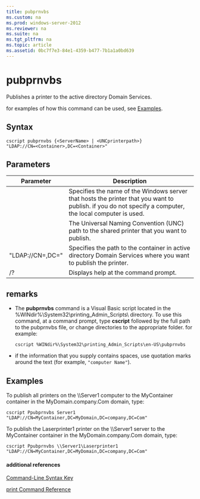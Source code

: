 ```yaml
---
title: pubprnvbs
ms.custom: na
ms.prod: windows-server-2012
ms.reviewer: na
ms.suite: na
ms.tgt_pltfrm: na
ms.topic: article
ms.assetid: 0bc7f7e3-84e1-4359-b477-7b1a1a0bd639
---
```

# pubprnvbs
Publishes a printer to the active directory Domain Services.

for examples of how this command can be used, see [Examples](#BKMK_examples).

## Syntax

```
cscript pubprnvbs {<ServerName> | <UNCprinterpath>} 
"LDAP://CN=<Container>,DC=<Container>"
```

## Parameters

|Parameter|Description|
|-------------|---------------|
|<ServerName>|Specifies the name of the Windows server that hosts the printer that you want to publish. if you do not specify a computer, the local computer is used.|
|<UNCprinterpath>|The Universal Naming Convention \(UNC\) path to the shared printer that you want to publish.|
|"LDAP:\/\/CN\=<Container>,DC\=<Container>"|Specifies the path to the container in active directory Domain Services where you want to publish the printer.|
|\/?|Displays help at the command prompt.|

## remarks

-   The **pubprnvbs** command is a Visual Basic script located in the %WINdir%\\System32\\printing\_Admin\_Scripts\\<language> directory. To use this command, at a command prompt, type **cscript** followed by the full path to the pubprnvbs file, or change directories to the appropriate folder. for example:

    ```
    cscript %WINdir%\System32\printing_Admin_Scripts\en-US\pubprnvbs
    ```

-   if the information that you supply contains spaces, use quotation marks around the text \(for example, `"computer Name"`\).

## <a name="BKMK_examples"></a>Examples
To publish all printers on the \\\\Server1 computer to the MyContainer container in the MyDomain.company.Com domain, type:

```
cscript Ppubprnvbs Server1 "LDAP://CN=MyContainer,DC=MyDomain,DC=company,DC=Com"
```

To publish the Laserprinter1 printer on the \\\\Server1 server to the MyContainer container in the MyDomain.company.Com domain, type:

```
cscript Ppubprnvbs \\Server1\Laserprinter1 "LDAP://CN=MyContainer,DC=MyDomain,DC=company,DC=Com"
```

#### additional references
[Command-Line Syntax Key](commandline-syntax-key.md)

[print Command Reference](commands-by-server-role/print-command-reference.md)


